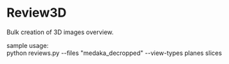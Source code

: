 # Review3D
Bulk creation of 3D images overview.

sample usage: \
python reviews.py --files "medaka_decropped" --view-types planes slices